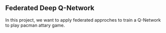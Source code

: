 ## Federated Deep Q-Network

In this project, we want to apply federated approches to train a Q-Network to play pacman attary game.

